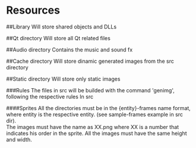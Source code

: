 Resources
===========

##Library
Will store shared objects and DLLs

##Qt directory
Will store all Qt related files

##Audio directory
Contains the music and sound fx

##Cache directory
Will store dinamic generated images from the src directory

##Static directory
Will store only static images

###Rules
The files in src will be builded with the command 'genimg', following the respective rules
In src

####Sprites
All the directories must be in the {entity}-frames name format, where entity is the respective entity. (see sample-frames example in src dir).  
The images must have the name as XX.png where XX is a number that indicates his order in the sprite.
All the images must have the same height and width.
